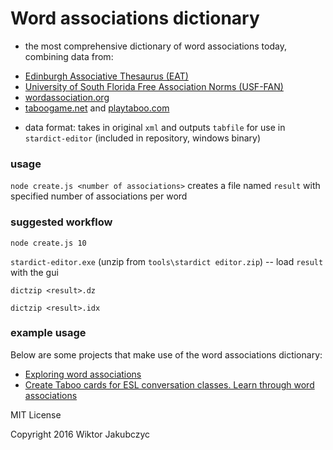 # Word associations dictionary
- the most comprehensive dictionary of word associations today, combining data from:
 * [Edinburgh Associative Thesaurus (EAT)](http://www.eat.rl.ac.uk/)
 * [University of South Florida Free Association Norms (USF-FAN)](http://w3.usf.edu/FreeAssociation/)
 * [wordassociation.org](http://www.wordassociation.org/about/)
 * [taboogame.net](http://taboogame.net) and [playtaboo.com](http://www.playtaboo.com)
- data format: takes in original ```xml``` and outputs ```tabfile``` for use in ```stardict-editor``` (included in repository, windows binary)

### usage
```node create.js <number of associations>```
creates a file named ```result``` with specified number of associations per word

### suggested workflow
```node create.js 10```

```stardict-editor.exe``` (unzip from ```tools\stardict editor.zip```) -- load ```result``` with the gui

```dictzip <result>.dz```

```dictzip <result>.idx```

### example usage
Below are some projects that make use of the word associations dictionary:
- [Exploring word associations](http://monolithpl.github.io/word.associations/)
- [Create Taboo cards for ESL conversation classes. Learn through word associations](http://monolithpl.github.io/taboo-cards/)

MIT License

Copyright 2016 Wiktor Jakubczyc
